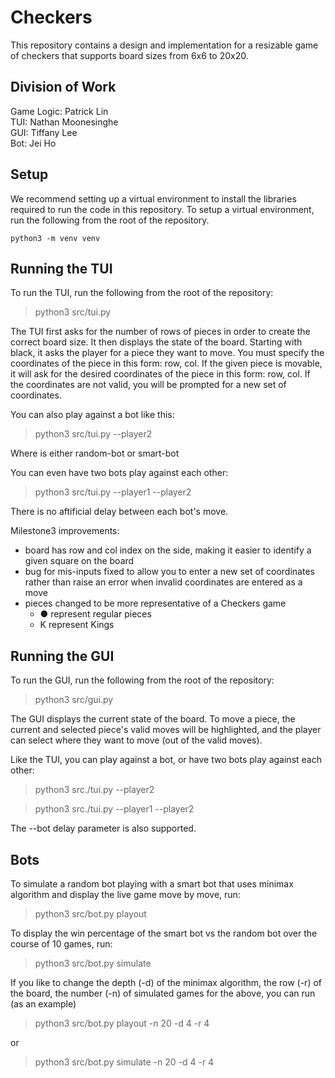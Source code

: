 # Checkers  
This repository contains a design and implementation for a resizable game of
checkers that supports board sizes from 6x6 to 20x20.  

## Division of Work
Game Logic: Patrick Lin  
TUI:  Nathan Moonesinghe  
GUI: Tiffany Lee  
Bot: Jei Ho  

## Setup  
We recommend setting up a virtual environment to install the libraries required
to run the code in this repository. To setup a virtual environment, run the
following from the root of the repository.

    python3 -m venv venv

## Running the TUI  
To run the TUI, run the following from the root of the repository:

> python3 src/tui.py

The TUI first asks for the number of rows of pieces in order to create the 
correct board size. It then displays the state of the board. Starting with 
black, it asks the player for a piece they want to move. You must specify the
coordinates of the piece in this form: row, col. If the given piece is movable, 
it will ask for the desired coordinates of the piece in this form: row, col. If 
the coordinates are not valid, you will be prompted for a new set of 
coordinates. 

You can also play against a bot like this:

> python3 src/tui.py --player2 <bot>

Where <bot> is either random-bot or smart-bot

You can even have two bots play against each other:

> python3 src/tui.py --player1 <bot> --player2 <bot>

There is no aftificial delay between each bot's move.  

Milestone3 improvements:
- board has row and col index on the side, making it easier to identify 
 a given square on the board
- bug for mis-inputs fixed to allow you to enter a new set of coordinates rather
 than raise an error when invalid coordinates are entered as a move
- pieces changed to be more representative of a Checkers game 
    + ● represent regular pieces
    + K represent Kings


## Running the GUI  
To run the GUI, run the following from the root of the repository:

> python3 src/gui.py

The GUI displays the current state of the board. To move a piece, the current and selected piece's valid moves will be highlighted, and the player can select where they want to move (out of the valid moves).

Like the TUI, you can play against a bot, or have two bots play against each other:

> python3 src./tui.py --player2 <bot>

> python3 src./tui.py --player1 <bot> --player2 <bot>

The --bot delay <seconds> parameter is also supported.

## Bots  
To simulate a random bot playing with a smart bot that uses minimax algorithm and display the live game move by move, run:

> python3 src/bot.py playout

To display the win percentage of the smart bot vs the random bot over the course of 10 games, run:

> python3 src/bot.py simulate

If you like to change the depth (-d) of the minimax algorithm, the row (-r) of the board, the number (-n) of simulated games for the above, you can run (as an example) 

> python3 src/bot.py playout -n 20 -d 4 -r 4

or

> python3 src/bot.py simulate -n 20 -d 4 -r 4

